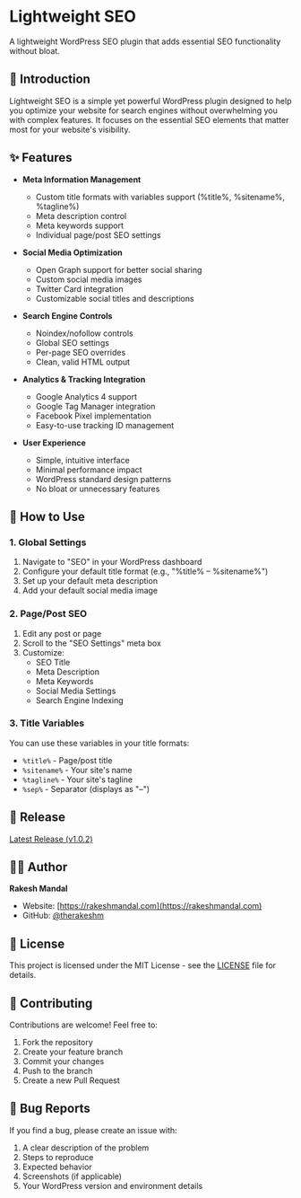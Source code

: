 # Lightweight SEO

A lightweight WordPress SEO plugin that adds essential SEO functionality without bloat.

## 🎯 Introduction

Lightweight SEO is a simple yet powerful WordPress plugin designed to help you optimize your website for search engines without overwhelming you with complex features. It focuses on the essential SEO elements that matter most for your website's visibility.

## ✨ Features

- **Meta Information Management**

  - Custom title formats with variables support (%title%, %sitename%, %tagline%)
  - Meta description control
  - Meta keywords support
  - Individual page/post SEO settings

- **Social Media Optimization**

  - Open Graph support for better social sharing
  - Custom social media images
  - Twitter Card integration
  - Customizable social titles and descriptions

- **Search Engine Controls**

  - Noindex/nofollow controls
  - Global SEO settings
  - Per-page SEO overrides
  - Clean, valid HTML output

- **Analytics & Tracking Integration**

  - Google Analytics 4 support
  - Google Tag Manager integration
  - Facebook Pixel implementation
  - Easy-to-use tracking ID management

- **User Experience**
  - Simple, intuitive interface
  - Minimal performance impact
  - WordPress standard design patterns
  - No bloat or unnecessary features

## 📖 How to Use

### 1. Global Settings

1. Navigate to "SEO" in your WordPress dashboard
2. Configure your default title format (e.g., "%title% – %sitename%")
3. Set up your default meta description
4. Add your default social media image

### 2. Page/Post SEO

1. Edit any post or page
2. Scroll to the "SEO Settings" meta box
3. Customize:
   - SEO Title
   - Meta Description
   - Meta Keywords
   - Social Media Settings
   - Search Engine Indexing

### 3. Title Variables

You can use these variables in your title formats:

- `%title%` - Page/post title
- `%sitename%` - Your site's name
- `%tagline%` - Your site's tagline
- `%sep%` - Separator (displays as "–")

## 🔄 Release

[Latest Release (v1.0.2)](https://github.com/therakeshm/lightweight-seo/releases/latest)

## 👨‍💻 Author

**Rakesh Mandal**

- Website: [https://rakeshmandal.com](https://rakeshmandal.com)
- GitHub: [@therakeshm](https://github.com/therakeshm)

## 📜 License

This project is licensed under the MIT License - see the [LICENSE](LICENSE) file for details.

## 🤝 Contributing

Contributions are welcome! Feel free to:

1. Fork the repository
2. Create your feature branch
3. Commit your changes
4. Push to the branch
5. Create a new Pull Request

## 🐛 Bug Reports

If you find a bug, please create an issue with:

1. A clear description of the problem
2. Steps to reproduce
3. Expected behavior
4. Screenshots (if applicable)
5. Your WordPress version and environment details
